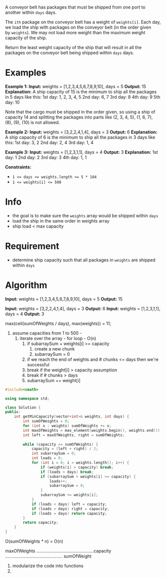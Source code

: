 A conveyor belt has packages that must be shipped from one port to another within `days` days.

The `ith` package on the conveyor belt has a weight of `weights[i]`. Each day, we load the ship with packages on the conveyor belt (in the order given by `weights`). We may not load more weight than the maximum weight capacity of the ship.

Return the least weight capacity of the ship that will result in all the packages on the conveyor belt being shipped within `days` days.

# Examples

**Example 1:**
**Input:** weights = [1,2,3,4,5,6,7,8,9,10], days = 5
**Output:** 15
**Explanation:** A ship capacity of 15 is the minimum to ship all the packages in 5 days like this:
1st day: 1, 2, 3, 4, 5
2nd day: 6, 7
3rd day: 8
4th day: 9
5th day: 10

Note that the cargo must be shipped in the order given, so using a ship of capacity 14 and splitting the packages into parts like (2, 3, 4, 5), (1, 6, 7), (8), (9), (10) is not allowed.

**Example 2:**
**Input:** weights = [3,2,2,4,1,4], days = 3
**Output:** 6
**Explanation:** A ship capacity of 6 is the minimum to ship all the packages in 3 days like this:
1st day: 3, 2
2nd day: 2, 4
3rd day: 1, 4

**Example 3:**
**Input:** weights = [1,2,3,1,1], days = 4
**Output:** 3
**Explanation:**
1st day: 1
2nd day: 2
3rd day: 3
4th day: 1, 1

**Constraints:**
- `1 <= days <= weights.length <= 5 * 104`
- `1 <= weights[i] <= 500`

# Info
- the goal is to make sure the `weights` array would be shipped within `days`
- load the ship in the same order in weights array
- ship load < max capacity

# Requirement
- determine ship capacity such that all packages in `weights` are shipped within `days`

# Algorithm
**Input:** weights = [1,2,3,4,5,6,7,8,9,10], days = 5
**Output:** 15

**Input:** weights = [3,2,2,4,1,4], days = 3
**Output:** 6
**Input:** weights = [1,2,3,1,1], days = 4
**Output:** 3

max(ceil(sumOfWeights / days), max(weights)) = 11;

1. assume capacities from 1 to 500 - 
	1. iterate over the array - for loop - O(n)
		1. if subarraySum + weights[i] >= capacity
			1. create a new chunk
			2. subarraySum = 0
		2. if we reach the end of weights and # chunks <= days then we're successful
		3. break if the weight[i] > capacity assumption
		4. break if # chunks > days
		5. subarraySum += weight[i]

```cpp
#include<cmath>

using namespace std;

class Solution {
public:
	int getMinCapacity(vector<int>& weights, int days) {
		int sumOfWeights = 0;
		for (int x : weights) sumOfWeights += x; 
		int maxOfWeights = max_element(weights.begin(), weights.end());
		int left = maxOfWeights, right = sumOfWeights;
		
		while (capacity <= sumOfWeights) {
			capacity = (left + right) / 2;
			int subarraySum = 0;
			int loads = 0;
			for (int i = 0; i < weights.length(); i++) {
				if (weights[i] > capacity) break;
				if (loads > days) break;
				if (subarraySum + weights[i] >= capacity) {
					loads++;
					subarraySum = 0;
				}
				subarraySum += weights[i];
			}
			if (loads < days) left = capacity;
			if (loads > days) right = capacity;
			if (loads = days) return capacity;
		}
		return capacity;
	}
}
```

O(sumOfWeights * n) = O(n)

maxOfWeights ..............................................capacity .............................................. sumOfWeight

1. modularize the code into functions
2. 
